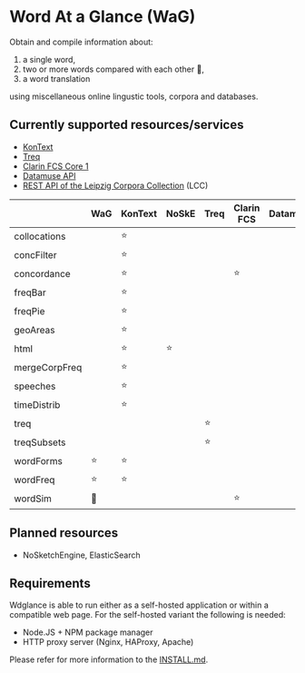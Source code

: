 # Word At a Glance (WaG)

Obtain and compile information about:

1) a single word,
2) two or more words compared with each other :construction:,
3) a word translation

using miscellaneous online lingustic tools, corpora and databases.

## Currently supported resources/services

 - [KonText](https://github.com/czcorpus/kontext)
 - [Treq](https://treq.korpus.cz/)
 - [Clarin FCS Core 1](https://www.clarin.eu/content/federated-content-search-clarin-fcs)
 - [Datamuse API](https://www.datamuse.com/)
 - [REST API of the Leipzig Corpora Collection](http://api.corpora.uni-leipzig.de/ws/swagger-ui.html) (LCC)

|               | WaG    | KonText | NoSkE  | Treq   | Clarin FCS | Datamuse   | ElasticSearch | LCC   |
----------------|--------|---------|--------|--------|------------|------------|-------------|---------|
| collocations  |        | :star:  |        |        |            |            |             | :star:  |
| concFilter    |        | :star:  |        |        |            |            |             |         |
| concordance   |        | :star:  |        |        | :star:     |            |             | :construction: |
| freqBar       |        | :star:  |        |        |            |            |             |         |
| freqPie       |        | :star:  |        |        |            |            |             |         |
| geoAreas      |        | :star:  |        |        |            |            |             |         |
| html          |        | :star:  | :star: |        |            |            |             |         |
| mergeCorpFreq |        | :star:  |        |        |            |            |             |         |
| speeches      |        | :star:  |        |        |            |            |             |         |
| timeDistrib   |        | :star:  |        |        |            |            |             |         |
| treq          |        |         |        | :star: |            |            |             |         |
| treqSubsets   |        |         |        | :star: |            |            |             |         |
| wordForms     | :star: | :star:  |        |        |            |            |             |         |
| wordFreq      | :star: | :star:  |        |        |            |            |             |         |
| wordSim       | :construction:       |         |        |        |  :star:     |          | :construction: | 

## Planned resources

  - NoSketchEngine, ElasticSearch

## Requirements

Wdglance is able to run either as a self-hosted application or within a compatible web page.
For the self-hosted variant the following is needed:

- Node.JS + NPM package manager
- HTTP proxy server (Nginx, HAProxy, Apache)

Please refer for more information to the [INSTALL.md](./INSTALL.md).
